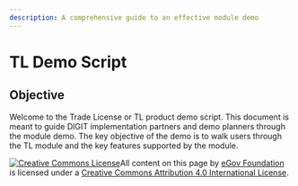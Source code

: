 ```yaml
---
description: A comprehensive guide to an effective module demo
---
```


# TL Demo Script

## Objective

Welcome to the Trade License or TL product demo script. This document is meant to guide DIGIT implementation partners and demo planners through the module demo. The key objective of the demo is to walk users through the TL module and the key features supported by the module.





 [![Creative Commons License](https://i.creativecommons.org/l/by/4.0/80x15.png)](http://creativecommons.org/licenses/by/4.0/)All content on this page by [eGov Foundation ](https://egov.org.in/)is licensed under a [Creative Commons Attribution 4.0 International License](http://creativecommons.org/licenses/by/4.0/).

